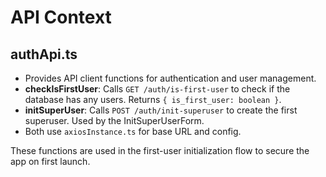 # API Context

## authApi.ts
- Provides API client functions for authentication and user management.
- **checkIsFirstUser**: Calls `GET /auth/is-first-user` to check if the database has any users. Returns `{ is_first_user: boolean }`.
- **initSuperUser**: Calls `POST /auth/init-superuser` to create the first superuser. Used by the InitSuperUserForm.
- Both use `axiosInstance.ts` for base URL and config.

These functions are used in the first-user initialization flow to secure the app on first launch. 